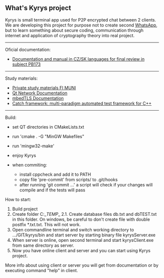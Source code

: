 What's Kyrys project
---
Kyrys is small terminal app used for P2P encrypted chat between 2 clients. We are developing this project for purpose not to create second [WhatsApp](https://www.whatsapp.com/), but to learn something about secure coding, communication through internet and application of cryptography theory into real project.

---

Oficial documentation:
* [Documentation and manual in CZ/SK languages for final review in subject PB173](https://github.com/kn0t3k/kyrys/tree/master/doc/Oficial%20documentation/SK-CZ%20manual)

---

Study materials:

* [Private study materials FI MUNI](https://is.muni.cz/auth/www/410316/68411172/)
* [Qt Network Documentation](http://doc.qt.io/qt-5/qtnetwork-programming.html)
* [mbedTLS Documentation](https://tls.mbed.org/kb)
* [Catch framework: multi-paradigm automated test framework for C++](https://github.com/philsquared/Catch)

---

Build:

* set QT directories in CMakeLists.txt
* run 'cmake . -G "MinGW Makefiles"
* run 'mingw32-make'
* enjoy Kyrys

* when commiting:
	- install cppcheck and add it to PATH
	- copy file 'pre-commit' from scripts/ to .git/hooks
	- after running 'git commit ...' a script will check if your changes will compile and if the tests will pass

How to start:
1. Build project
2. Create folder C:\__TEMP__
2.1. Create database files db.txt and dbTEST.txt in this folder. On windows, be careful to don't create file with double postfix *.txt.txt. This will not work.
3. Open commandline terminal and switch working directory to .../GIT/kyrys/bin and start server by starting binary file kyrysServer.exe
4. When server is online, open second terminal and start kyrysClient.exe from same directory as server.
5. Now you have online client and server and you can start using Kyrys project.

More info about using client or server you will get from documentation or by executing command "help" in client. 
